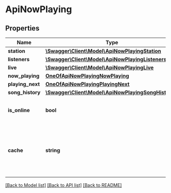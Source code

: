 # ApiNowPlaying

## Properties
Name | Type | Description | Notes
------------ | ------------- | ------------- | -------------
**station** | [**\Swagger\Client\Model\ApiNowPlayingStation**](ApiNowPlayingStation.md) |  | [optional] 
**listeners** | [**\Swagger\Client\Model\ApiNowPlayingListeners**](ApiNowPlayingListeners.md) |  | [optional] 
**live** | [**\Swagger\Client\Model\ApiNowPlayingLive**](ApiNowPlayingLive.md) |  | [optional] 
**now_playing** | [**OneOfApiNowPlayingNowPlaying**](OneOfApiNowPlayingNowPlaying.md) |  | [optional] 
**playing_next** | [**OneOfApiNowPlayingPlayingNext**](OneOfApiNowPlayingPlayingNext.md) |  | [optional] 
**song_history** | [**\Swagger\Client\Model\ApiNowPlayingSongHistory[]**](ApiNowPlayingSongHistory.md) | *_/ | [optional] 
**is_online** | **bool** | Whether the stream is currently online. | [optional] 
**cache** | **string** | Debugging information about where the now playing data comes from. | [optional] 

[[Back to Model list]](../../README.md#documentation-for-models) [[Back to API list]](../../README.md#documentation-for-api-endpoints) [[Back to README]](../../README.md)

